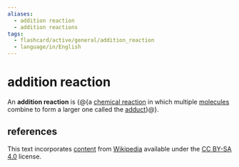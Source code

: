 ```yaml
---
aliases:
  - addition reaction
  - addition reactions
tags:
  - flashcard/active/general/addition_reaction
  - language/in/English
---
```


# addition reaction

An __addition reaction__ is {@{a [chemical reaction](chemical%20reaction.md) in which multiple [molecules](molecule.md) combine to form a larger one called the [adduct](adduct.md)}@}.

## references

This text incorporates [content](https://en.wikipedia.org/wiki/addition_reaction) from [Wikipedia](Wikipedia.md) available under the [CC BY-SA 4.0](https://creativecommons.org/licenses/by-sa/4.0/) license.

